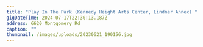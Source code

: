 ```yaml
---
title: "Play In The Park (Kennedy Height Arts Center, Lindner Annex) "
gigDateTime: 2024-07-17T22:30:13.187Z
address: 6620 Montgomery Rd
caption: ""
thumbnail: /images/uploads/20230621_190156.jpg
---
```

